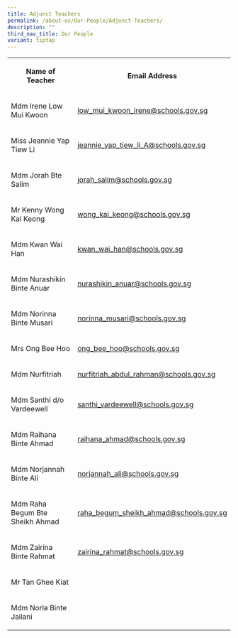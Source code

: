 ```yaml
---
title: Adjunct Teachers
permalink: /about-us/Our-People/Adjunct-Teachers/
description: ""
third_nav_title: Our People
variant: tiptap
---
```

<table><tbody><tr><th rowspan="1" colspan="1"><p>Name of Teacher</p></th><th rowspan="1" colspan="1"><p>Email Address</p></th></tr><tr><td rowspan="1" colspan="1"><p>Mdm Irene Low Mui Kwoon</p></td><td rowspan="1" colspan="1"><p><a href="low_mui_kwoon_irene@schools.gov.sg" rel="noopener noreferrer nofollow" target="_blank">low_mui_kwoon_irene@schools.gov.sg</a></p></td></tr><tr><td rowspan="1" colspan="1"><p>Miss Jeannie Yap Tiew Li</p></td><td rowspan="1" colspan="1"><p><a href="jeannie_yap_tiew_li_A@schools.gov.sg" rel="noopener noreferrer nofollow" target="_blank">jeannie_yap_tiew_li_A@schools.gov.sg</a></p></td></tr><tr><td rowspan="1" colspan="1"><p>Mdm Jorah Bte Salim</p></td><td rowspan="1" colspan="1"><p><a href="tan_poh_soon@schools.gov.sg" rel="noopener noreferrer nofollow" target="_blank">jorah_salim@schools.gov.sg</a></p></td></tr><tr><td rowspan="1" colspan="1"><p>Mr Kenny Wong Kai Keong</p></td><td rowspan="1" colspan="1"><p><a href="wong_kai_keong@schools.gov.sg" rel="noopener noreferrer nofollow" target="_blank">wong_kai_keong@schools.gov.sg</a></p></td></tr><tr><td rowspan="1" colspan="1"><p>Mdm Kwan Wai Han</p></td><td rowspan="1" colspan="1"><p><a href="kwan_wai_han@schools.gov.sg" rel="noopener noreferrer nofollow" target="_blank">kwan_wai_han@schools.gov.sg</a></p></td></tr><tr><td rowspan="1" colspan="1"><p>Mdm Nurashikin Binte Anuar</p></td><td rowspan="1" colspan="1"><p><a href="nurashikin_anuar@schools.gov.sg" rel="noopener noreferrer nofollow" target="_blank">nurashikin_anuar@schools.gov.sg</a></p></td></tr><tr><td rowspan="1" colspan="1"><p>Mdm Norinna Binte Musari</p></td><td rowspan="1" colspan="1"><p><a href="norinna_musari@schools.gov.sg" rel="noopener noreferrer nofollow" target="_blank">norinna_musari@schools.gov.sg</a></p></td></tr><tr><td rowspan="1" colspan="1"><p>Mrs Ong Bee Hoo</p></td><td rowspan="1" colspan="1"><p><a href="ong_bee_hoo@schools.gov.sg" rel="noopener noreferrer nofollow" target="_blank">ong_bee_hoo@schools.gov.sg</a></p></td></tr><tr><td rowspan="1" colspan="1"><p>Mdm Nurfitriah</p></td><td rowspan="1" colspan="1"><p><a href="nurfitriah_abdul_rahman@schools.gov.sg" rel="noopener noreferrer nofollow" target="_blank">nurfitriah_abdul_rahman@schools.gov.sg</a></p></td></tr><tr><td rowspan="1" colspan="1"><p>Mdm Santhi d/o Vardeewell</p></td><td rowspan="1" colspan="1"><p><a href="santhi_vardeewell@schools.gov.sg" rel="noopener noreferrer nofollow" target="_blank">santhi_vardeewell@schools.gov.sg</a></p></td></tr><tr><td rowspan="1" colspan="1"><p>Mdm Raihana Binte Ahmad</p></td><td rowspan="1" colspan="1"><p><a href="raihana_ahmad@schools.gov.sg" rel="noopener noreferrer nofollow" target="_blank">raihana_ahmad@schools.gov.sg</a></p></td></tr><tr><td rowspan="1" colspan="1"><p>Mdm Norjannah Binte Ali</p></td><td rowspan="1" colspan="1"><p><a href="mailto:norjannah_ali@schools.gov.sg" rel="noopener noreferrer nofollow" target="_blank">norjannah_ali@schools.gov.sg</a></p></td></tr><tr><td rowspan="1" colspan="1"><p>Mdm Raha Begum Bte Sheikh Ahmad</p></td><td rowspan="1" colspan="1"><p><a href="mailto:raha_begum_sheikh_ahmad@schools.gov.sg" rel="noopener noreferrer nofollow" target="_blank">raha_begum_sheikh_ahmad@schools.gov.sg</a></p></td></tr><tr><td rowspan="1" colspan="1"><p>Mdm Zairina Binte Rahmat</p></td><td rowspan="1" colspan="1"><p><a href="mailto:Zairina_Rahmat@schools.gov.sg" rel="noopener noreferrer nofollow" target="_blank">zairina_rahmat@schools.gov.sg</a></p></td></tr><tr><td rowspan="1" colspan="1"><p>Mr Tan Ghee Kiat</p></td><td rowspan="1" colspan="1"><p></p></td></tr><tr><td rowspan="1" colspan="1"><p>Mdm Norla Binte Jailani</p></td><td rowspan="1" colspan="1"><p></p></td></tr></tbody></table><p></p>